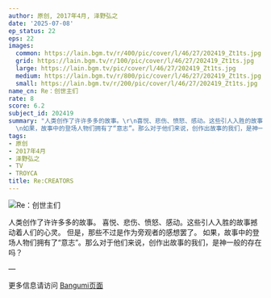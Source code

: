 ```yaml
---
author: 原创, 2017年4月, 泽野弘之
date: '2025-07-08'
ep_status: 22
eps: 22
images:
  common: https://lain.bgm.tv/r/400/pic/cover/l/46/27/202419_Zt1ts.jpg
  grid: https://lain.bgm.tv/r/100/pic/cover/l/46/27/202419_Zt1ts.jpg
  large: https://lain.bgm.tv/pic/cover/l/46/27/202419_Zt1ts.jpg
  medium: https://lain.bgm.tv/r/800/pic/cover/l/46/27/202419_Zt1ts.jpg
  small: https://lain.bgm.tv/r/200/pic/cover/l/46/27/202419_Zt1ts.jpg
name_cn: Re：创世主们
rate: 8
score: 6.2
subject_id: 202419
summary: "人类创作了许许多多的故事。\r\n喜悦、悲伤、愤怒、感动。这些引人入胜的故事撼动着人们的心灵。\r\n但是，那些不过是作为旁观者的感想罢了。\r\
  \n如果，故事中的登场人物们拥有了“意志”。那么对于他们来说，创作出故事的我们，是神一般的存在吗？\r\n\r\n—"
tags:
- 原创
- 2017年4月
- 泽野弘之
- TV
- TROYCA
title: Re:CREATORS
---
```


![Re：创世主们](https://lain.bgm.tv/r/400/pic/cover/l/46/27/202419_Zt1ts.jpg)

人类创作了许许多多的故事。
喜悦、悲伤、愤怒、感动。这些引人入胜的故事撼动着人们的心灵。
但是，那些不过是作为旁观者的感想罢了。
如果，故事中的登场人物们拥有了“意志”。那么对于他们来说，创作出故事的我们，是神一般的存在吗？

—

更多信息请访问 [Bangumi页面](https://bgm.tv/subject/202419)